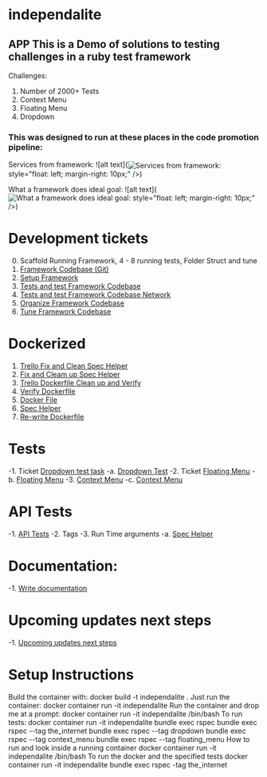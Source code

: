 # independalite
## APP This is a Demo of solutions to testing challenges in a ruby test framework
 Challenges:
 1. Number of 2000+ Tests
 2. Context Menu
 3. Floating Menu
 4. Dropdown

### This was designed to run at these places in the code promotion pipeline:
Services from framework:
![alt text](<img href="https://github.com/WardropMike/independalite/blob/master/proj_docs/Framework_Pipeline_Services.png" alt="Services from framework:" align="center"> style="float: left; margin-right: 10px;" />)

What a framework does ideal goal:
![alt text](<img href="https://github.com/WardropMike/independalite/blob/master/proj_docs/Framework_Does_Ideal.png" alt="What a framework does ideal goal:" :align="center"> style="float: left; margin-right: 10px;" />)

# Development tickets
0. Scaffold Running Framework, 4 - 8 running tests, Folder Struct and tune
1. <a href="https://github.com/WardropMike/independalite">Framework Codebase (Git)</a>
2. <a href="https://trello.com/c/WJZw7RQE/1-scaffold-running-framework">Setup Framework</a>
3. <a href="https://trello.com/c/Mk9ODRID/2-write-2-4-running-tests">Tests and test Framework Codebase</a>
4. <a href="https://trello.com/c/lhN9Eqbu/3-write-2-4-api-tests">Tests and test Framework Codebase Network</a>
5. <a href="https://trello.com/c/VlPFOYI9/4-folder-structure-organization">Organize Framework Codebase</a>
6. <a href="https://trello.com/c/jYbMVTI8/5-trim-gem-list-and-utilized-gems">Tune Framework Codebase</a>

# Dockerized
1. <a href="https://trello.com/c/xk6L7BXm/6-fix-and-clean-spec-helper">Trello Fix and Clean Spec Helper</a>
2. <a href="https://trello.com/c/xk6L7BXm/6-fix-and-clean-spec-helper">Fix and Cleam up Spec Helper</a>
3. <a href="https://trello.com/c/ZW4inyfZ/7-re-write-dockerfile-clean-up-verify-running">Trello Dockerfile Clean up and Verify</a>
4. <a href="https://trello.com/c/ZW4inyfZ/7-re-write-dockerfile-clean-up-verify-running">Verify Dockerfile</a>
5. <a href="https://github.com/WardropMike/independalite/blob/master/Dockerfile">Docker File</a>
6. <a href="https://github.com/WardropMike/independalite/blob/master/spec/spec_helper.rb">Spec Helper</a>
7. <a href="https://github.com/WardropMike/independalite/blob/master/Dockerfile">Re-write Dockerfile</a>

# Tests
-1. Ticket <a href="https://trello.com/c/sOBOhdA9/11-complete-third-challenge-test-dropdown-select">Dropdown test task</a>
 -a. <a href="https://github.com/WardropMike/independalite/blob/master/spec/component_2/functions/heroku_challenge_spec.rb">Dropdown Test</a>
-2. Ticket <a href="https://trello.com/c/ulrgczoE/10-complete-second-challenge-test-float-menu">Floating Menu</a>
 -b. <a href="https://github.com/WardropMike/independalite/blob/master/spec/component_2/functions/heroku_challenge_two_spec.rb">Floating Menu</a>
-3. <a href="https://trello.com/c/fRTs1cJG/9-complete-first-challenge-test-context-menu">Context Menu</a>
 -c. <a href="https://github.com/WardropMike/independalite/blob/master/spec/component_2/functions/heroku_challenge_two_spec.rb">Context Menu</a>
# API Tests
-1. <a href="https://github.com/WardropMike/independalite/blob/master/spec/component_1/functions/check_component_1_spec.rb">API Tests</a>
-2. Tags
-3. Run Time arguments
 -a. <a href="https://github.com/WardropMike/independalite/blob/master/spec/spec_helper.rb">Spec Helper</a>
# Documentation:
-1. <a href="https://trello.com/c/0f0sYUkD/12-write-documentation">Write documentation</a>
# Upcoming updates next steps
-1. <a href="https://trello.com/c/kTai02eE/8-re-write-browser-major-in-dockerfile-works-for-now-break-into-docker-compose-esk-style">Upcoming updates next steps</a>

# Setup Instructions
  Build the container with:
    docker build -t independalite .
  Just run the container:
    docker container run -it independalite
  Run the container and drop me at a prompt:
    docker container run -it independalite /bin/bash
  To run tests:
    docker container run -it independalite bundle exec rspec
    bundle exec rspec --tag the_internet
    bundle exec rspec --tag dropdown
    bundle exec rspec --tag context_menu
    bundle exec rspec --tag floating_menu
  How to run and look inside a running container
    docker container run -it independalite /bin/bash
  To run the docker and the specified tests
    docker container run -it independalite bundle exec rspec -tag the_internet
